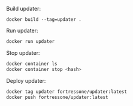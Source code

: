 Build updater:

```
docker build --tag=updater .
```


Run updater:

```sh
docker run updater
```


Stop updater:

```sh
docker container ls
docker container stop <hash>
```


Deploy updater:

```sh
docker tag updater fortressone/updater:latest
docker push fortressone/updater:latest
```

